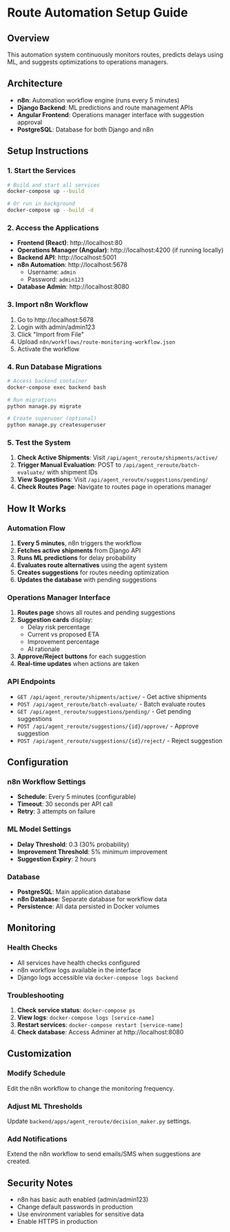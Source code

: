 # Route Automation Setup Guide

## Overview
This automation system continuously monitors routes, predicts delays using ML, and suggests optimizations to operations managers.

## Architecture
- **n8n**: Automation workflow engine (runs every 5 minutes)
- **Django Backend**: ML predictions and route management APIs
- **Angular Frontend**: Operations manager interface with suggestion approval
- **PostgreSQL**: Database for both Django and n8n

## Setup Instructions

### 1. Start the Services
```bash
# Build and start all services
docker-compose up --build

# Or run in background
docker-compose up --build -d
```

### 2. Access the Applications
- **Frontend (React)**: http://localhost:80
- **Operations Manager (Angular)**: http://localhost:4200 (if running locally)
- **Backend API**: http://localhost:5001
- **n8n Automation**: http://localhost:5678
  - Username: `admin`
  - Password: `admin123`
- **Database Admin**: http://localhost:8080

### 3. Import n8n Workflow
1. Go to http://localhost:5678
2. Login with admin/admin123
3. Click "Import from File"
4. Upload `n8n/workflows/route-monitoring-workflow.json`
5. Activate the workflow

### 4. Run Database Migrations
```bash
# Access backend container
docker-compose exec backend bash

# Run migrations
python manage.py migrate

# Create superuser (optional)
python manage.py createsuperuser
```

### 5. Test the System
1. **Check Active Shipments**: Visit `/api/agent_reroute/shipments/active/`
2. **Trigger Manual Evaluation**: POST to `/api/agent_reroute/batch-evaluate/` with shipment IDs
3. **View Suggestions**: Visit `/api/agent_reroute/suggestions/pending/`
4. **Check Routes Page**: Navigate to routes page in operations manager

## How It Works

### Automation Flow
1. **Every 5 minutes**, n8n triggers the workflow
2. **Fetches active shipments** from Django API
3. **Runs ML predictions** for delay probability
4. **Evaluates route alternatives** using the agent system
5. **Creates suggestions** for routes needing optimization
6. **Updates the database** with pending suggestions

### Operations Manager Interface
1. **Routes page** shows all routes and pending suggestions
2. **Suggestion cards** display:
   - Delay risk percentage
   - Current vs proposed ETA
   - Improvement percentage
   - AI rationale
3. **Approve/Reject buttons** for each suggestion
4. **Real-time updates** when actions are taken

### API Endpoints
- `GET /api/agent_reroute/shipments/active/` - Get active shipments
- `POST /api/agent_reroute/batch-evaluate/` - Batch evaluate routes
- `GET /api/agent_reroute/suggestions/pending/` - Get pending suggestions
- `POST /api/agent_reroute/suggestions/{id}/approve/` - Approve suggestion
- `POST /api/agent_reroute/suggestions/{id}/reject/` - Reject suggestion

## Configuration

### n8n Workflow Settings
- **Schedule**: Every 5 minutes (configurable)
- **Timeout**: 30 seconds per API call
- **Retry**: 3 attempts on failure

### ML Model Settings
- **Delay Threshold**: 0.3 (30% probability)
- **Improvement Threshold**: 5% minimum improvement
- **Suggestion Expiry**: 2 hours

### Database
- **PostgreSQL**: Main application database
- **n8n Database**: Separate database for workflow data
- **Persistence**: All data persisted in Docker volumes

## Monitoring

### Health Checks
- All services have health checks configured
- n8n workflow logs available in the interface
- Django logs accessible via `docker-compose logs backend`

### Troubleshooting
1. **Check service status**: `docker-compose ps`
2. **View logs**: `docker-compose logs [service-name]`
3. **Restart services**: `docker-compose restart [service-name]`
4. **Check database**: Access Adminer at http://localhost:8080

## Customization

### Modify Schedule
Edit the n8n workflow to change the monitoring frequency.

### Adjust ML Thresholds
Update `backend/apps/agent_reroute/decision_maker.py` settings.

### Add Notifications
Extend the n8n workflow to send emails/SMS when suggestions are created.

## Security Notes
- n8n has basic auth enabled (admin/admin123)
- Change default passwords in production
- Use environment variables for sensitive data
- Enable HTTPS in production
